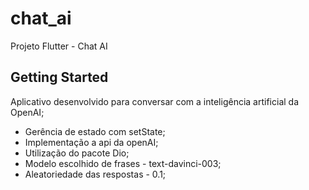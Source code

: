 # chat_ai

Projeto Flutter - Chat AI

## Getting Started

Aplicativo desenvolvido para conversar com a inteligência artificial da OpenAI;

- Gerência de estado com setState;
- Implementação a api da openAI;
- Utilização do pacote Dio;
- Modelo escolhido de frases - text-davinci-003;
- Aleatoriedade das respostas - 0.1;
